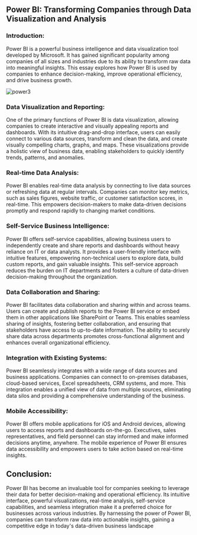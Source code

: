 ## Power BI: Transforming Companies through Data Visualization and Analysis

### Introduction:
Power BI is a powerful business intelligence and data visualization tool developed by Microsoft. It has gained significant popularity among companies of all sizes and industries due to its ability to transform raw data into meaningful insights. This essay explores how Power BI is used by companies to enhance decision-making, improve operational efficiency, and drive business growth.

![power3](https://github.com/Abla-horchi862/PowerBi_Article/assets/61522624/60a041cc-7e94-4f1e-8ff2-db31f4bacfd4)


### Data Visualization and Reporting:
One of the primary functions of Power BI is data visualization, allowing companies to create interactive and visually appealing reports and dashboards. With its intuitive drag-and-drop interface, users can easily connect to various data sources, transform and clean the data, and create visually compelling charts, graphs, and maps. These visualizations provide a holistic view of business data, enabling stakeholders to quickly identify trends, patterns, and anomalies.

### Real-time Data Analysis:
Power BI enables real-time data analysis by connecting to live data sources or refreshing data at regular intervals. Companies can monitor key metrics, such as sales figures, website traffic, or customer satisfaction scores, in real-time. This empowers decision-makers to make data-driven decisions promptly and respond rapidly to changing market conditions.

### Self-Service Business Intelligence:
Power BI offers self-service capabilities, allowing business users to independently create and share reports and dashboards without heavy reliance on IT or data analysts. It provides a user-friendly interface with intuitive features, empowering non-technical users to explore data, build custom reports, and gain valuable insights. This self-service approach reduces the burden on IT departments and fosters a culture of data-driven decision-making throughout the organization.

### Data Collaboration and Sharing:
Power BI facilitates data collaboration and sharing within and across teams. Users can create and publish reports to the Power BI service or embed them in other applications like SharePoint or Teams. This enables seamless sharing of insights, fostering better collaboration, and ensuring that stakeholders have access to up-to-date information. The ability to securely share data across departments promotes cross-functional alignment and enhances overall organizational efficiency.

### Integration with Existing Systems:
Power BI seamlessly integrates with a wide range of data sources and business applications. Companies can connect to on-premises databases, cloud-based services, Excel spreadsheets, CRM systems, and more. This integration enables a unified view of data from multiple sources, eliminating data silos and providing a comprehensive understanding of the business.

### Mobile Accessibility:
Power BI offers mobile applications for iOS and Android devices, allowing users to access reports and dashboards on-the-go. Executives, sales representatives, and field personnel can stay informed and make informed decisions anytime, anywhere. The mobile experience of Power BI ensures data accessibility and empowers users to take action based on real-time insights.

## Conclusion:
Power BI has become an invaluable tool for companies seeking to leverage their data for better decision-making and operational efficiency. Its intuitive interface, powerful visualizations, real-time analysis, self-service capabilities, and seamless integration make it a preferred choice for businesses across various industries. By harnessing the power of Power BI, companies can transform raw data into actionable insights, gaining a competitive edge in today's data-driven business landscape
